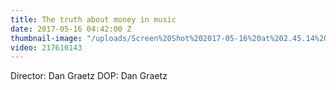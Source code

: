 ```yaml
---
title: The truth about money in music
date: 2017-05-16 04:42:00 Z
thumbnail-image: "/uploads/Screen%20Shot%202017-05-16%20at%202.45.14%20pm.png"
video: 217610143
---
```


Director: Dan Graetz
DOP: Dan Graetz
